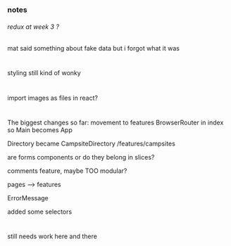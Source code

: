 ### notes

###### redux at week 3 ?

mat said something about fake data but i forgot what it was

#

<!--
react-animation-components requires 16.0 react
use different library for those animations?

same with
popper 1.3.6
there is a popper 2 -->

#

styling still kind of wonky

#

import images as files in react?

#

<!-- <> vs Fragment -->

#

The biggest changes so far:
movement to features
BrowserRouter in index so Main becomes App

Directory became CampsiteDirectory /features/campsites

are forms components or do they belong in slices?

comments feature, maybe TOO modular?

pages --> features

ErrorMessage

added some selectors

#

still needs work here and there

#

<!-- running time log

c. 2 hours previous

8:30 -- 1:30 monday -->
